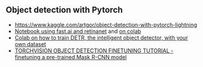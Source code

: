 ## Object detection with Pytorch
* https://www.kaggle.com/artgor/object-detection-with-pytorch-lightning
* [Notebook using fast.ai and retinanet](https://github.com/muellerzr/Practical-Deep-Learning-for-Coders-2.0/blob/master/Computer%20Vision/06_Object_Detection.ipynb) and [on colab](https://colab.research.google.com/github/muellerzr/Practical-Deep-Learning-for-Coders-2.0/blob/master/Computer%20Vision/06_Object_Detection.ipynb)
* [Colab on how to train DETR, the intelligent object detector, with your own dataset](https://github.com/lessw2020/training-detr)
* [TORCHVISION OBJECT DETECTION FINETUNING TUTORIAL - finetuning a pre-trained Mask R-CNN model](https://pytorch.org/tutorials/intermediate/torchvision_tutorial.html)